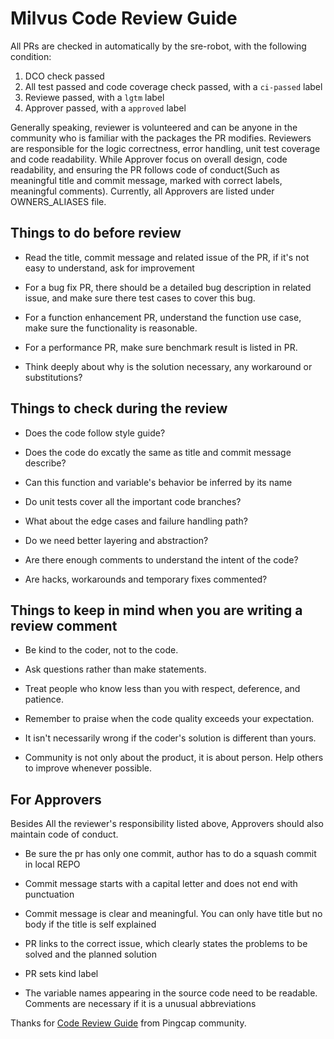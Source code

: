 # Milvus Code Review Guide

All PRs are checked in automatically by the sre-robot, with the following condition:

1. DCO check passed
2. All test passed and code coverage check passed, with a `ci-passed` label
4. Reviewe passed, with a `lgtm` label
5. Approver passed, with a `approved` label

Generally speaking, reviewer is volunteered and can be anyone in the community who is familiar with the packages the PR modifies.
Reviewers are responsible for the logic correctness, error handling, unit test coverage and code readability.
While Approver focus on overall design, code readability, and ensuring the PR follows code of
conduct(Such as meaningful title and commit message, marked with correct labels, meaningful comments). Currently,
all Approvers are listed under OWNERS_ALIASES file.


## Things to do before review

* Read the title, commit message and related issue of the PR, if it's not easy to understand, ask for improvement

* For a bug fix PR, there should be a detailed bug description in related issue, and make sure there test cases to cover this bug.

* For a function enhancement PR, understand the function use case, make sure the functionality is reasonable.

* For a performance PR, make sure benchmark result is listed in PR.

* Think deeply about why is the solution necessary, any workaround or substitutions?


## Things to check during the review

* Does the code follow style guide?

* Does the code do excatly the same as title and commit message describe?

* Can this function and variable's behavior be inferred by its name

* Do unit tests cover all the important code branches?

* What about the edge cases and failure handling path?

* Do we need better layering and abstraction? 

* Are there enough comments to understand the intent of the code?

* Are hacks, workarounds and temporary fixes commented?


## Things to keep in mind when you are writing a review comment

* Be kind to the coder, not to the code.

* Ask questions rather than make statements.

* Treat people who know less than you with respect, deference, and patience.

* Remember to praise when the code quality exceeds your expectation.

* It isn't necessarily wrong if the coder's solution is different than yours.

* Community is not only about the product, it is about person. Help others to improve whenever possible.

## For Approvers 

Besides All the reviewer's responsibility listed above, Approvers should also maintain code of conduct.

* Be sure the pr has only one commit, author has to do a squash commit in local REPO

* Commit message starts with a capital letter and does not end with punctuation

* Commit message is clear and meaningful. You can only have title but no body if the title is self explained

* PR links to the correct issue, which clearly states the problems to be solved and the planned solution

* PR sets kind label

* The variable names appearing in the source code need to be readable. Comments are necessary if it is a unusual abbreviations

Thanks for [Code Review Guide](https://github.com/pingcap/tidb/blob/master/code_review_guide.md) from Pingcap community.
